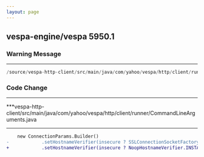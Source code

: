 ```yaml
---
layout: page
---
```

## vespa-engine/vespa 5950.1

### Warning Message

---------------------

```java
/source/vespa-http-client/src/main/java/com/yahoo/vespa/http/client/runner/CommandLineArguments.java:[211,91] ALLOW_ALL_HOSTNAME_VERIFIER in org.apache.http.conn.ssl.SSLConnectionSocketFactory has been deprecated
```

### Code Change

---------------------

***vespa-http-client/src/main/java/com/yahoo/vespa/http/client/runner/CommandLineArguments.java
***

```diff
    new ConnectionParams.Builder()
-            .setHostnameVerifier(insecure ? SSLConnectionSocketFactory.ALLOW_ALL_HOSTNAME_VERIFIER :
+            .setHostnameVerifier(insecure ? NoopHostnameVerifier.INSTANCE :
```